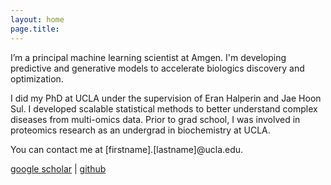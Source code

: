 ```yaml
---
layout: home
page.title: 
---
```


I’m a principal machine learning scientist at Amgen. I'm developing predictive and generative models to accelerate biologics discovery and optimization.

I did my PhD at UCLA under the supervision of Eran Halperin and Jae Hoon Sul. I developed scalable statistical methods to better understand complex diseases from multi-omics data. Prior to grad school, I was involved in proteomics research as an undergrad in biochemistry at UCLA.

You can contact me at [firstname].[lastname]@ucla.edu.

[google scholar](https://scholar.google.com/citations?user=yF4ue3kAAAAJ&hl=en) \| [github](https://github.com/brandonjew)

<br>
